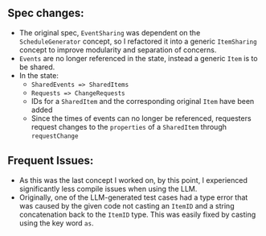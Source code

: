 ## Spec changes:
- The original spec, `EventSharing` was dependent on the `ScheduleGenerator` concept, so I refactored it into a generic `ItemSharing` concept to improve modularity and separation of concerns.
- `Events` are no longer referenced in the state, instead a generic `Item` is to be shared.
- In the state:
	- `SharedEvents => SharedItems`
	- `Requests => ChangeRequests`
	- IDs for a `SharedItem` and the corresponding original `Item` have been added
	- Since the times of events can no longer be referenced, requesters request changes to the `properties` of a `SharedItem` through `requestChange`

## Frequent Issues:
- As this was the last concept I worked on, by this point, I experienced significantly less compile issues when using the LLM.
- Originally, one of the LLM-generated test cases had a type error that was caused by the given code not casting an `ItemID` and a string concatenation back to the `ItemID` type. This was easily fixed by casting using the key word `as`.